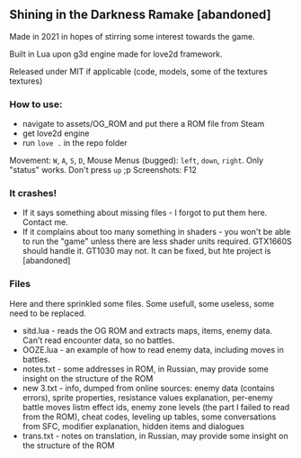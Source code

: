 ## Shining in the Darkness Ramake [abandoned]

Made in 2021 in hopes of stirring some interest towards the game.

Built in Lua upon g3d engine made for love2d framework.

Released under MIT if applicable (code, models, some of the textures textures)

### How to use:

- navigate to assets/OG_ROM and put there a ROM file from Steam
- get love2d engine
- run `love .` in the repo folder

Movement: `W`, `A`, `S`, `D`, Mouse
Menus (bugged): `left`, `down`, `right`. Only "status" works. Don't press `up` ;p
Screenshots: F12

### It crashes!

- If it says something about missing files - I forgot to put them here. Contact me.
- If it complains about too many something in shaders - you won't be able to run the "game" unless there are less shader units required. 
GTX1660S should handle it. GT1030 may not. It can be fixed, but hte project is [abandoned]


### Files

Here and there sprinkled some files. Some usefull, some useless, some need to be replaced.

- sitd.lua - reads the OG ROM and extracts maps, items, enemy data. Can't read encounter data, so no battles.
- OOZE.lua - an example of how to read enemy data, including moves in battles.
- notes.txt - some addresses in ROM, in Russian, may provide some insight on the structure of the ROM
- new 3.txt - info, dumped from online sources: enemy data (contains errors), sprite properties, resistance values explanation, per-enemy battle moves listm effect ids, enemy zone levels (the part I failed to read from the ROM), cheat codes, leveling up tables, some conversations from SFC, modifier explanation, hidden items and dialogues 
- trans.txt - notes on translation, in Russian, may provide some insight on the structure of the ROM
